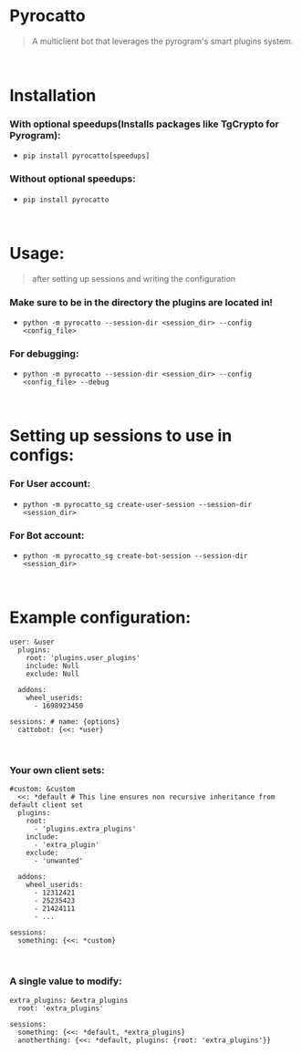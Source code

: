 # Pyrocatto
> A multiclient bot that leverages the pyrogram's smart plugins system.
<br />

# Installation
### With optional speedups(Installs packages like TgCrypto for Pyrogram):
- `pip install pyrocatto[speedups]`
### Without optional speedups:
- `pip install pyrocatto`
<br />

# Usage:
> after setting up sessions and writing the configuration
### Make sure to be in the directory the plugins are located in!
- `python -m pyrocatto --session-dir <session_dir> --config <config_file>`
### For debugging:
- `python -m pyrocatto --session-dir <session_dir> --config <config_file> --debug`
<br />

# Setting up sessions to use in configs:
### For User account:
- `python -m pyrocatto_sg create-user-session --session-dir <session_dir>`
### For Bot account:
- `python -m pyrocatto_sg create-bot-session --session-dir <session_dir>`
<br />

# Example configuration:
```
user: &user
  plugins:
    root: 'plugins.user_plugins'
    include: Null
    exclude: Null

  addons:
    wheel_userids:
      - 1698923450

sessions: # name: {options}
  cattobot: {<<: *user}
```
<br />

### Your own client sets:
```
#custom: &custom
  <<: *default # This line ensures non recursive inheritance from default client set
  plugins:
    root:
      - 'plugins.extra_plugins'
    include:
      - 'extra_plugin'
    exclude:
      - 'unwanted'

  addons:
    wheel_userids:
      - 12312421
      - 25235423
      - 21424111
      - ...

sessions:
  something: {<<: *custom}
```
<br />

### A single value to modify:
```
extra_plugins: &extra_plugins
  root: 'extra_plugins'

sessions:
  something: {<<: *default, *extra_plugins}
  anotherthing: {<<: *default, plugins: {root: 'extra_plugins'}}
```
